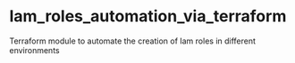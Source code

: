 # Iam_roles_automation_via_terraform
Terraform module to automate the creation of Iam roles in different environments
